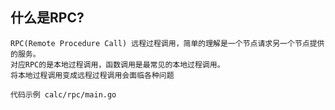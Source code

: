 

## 什么是RPC?  

	RPC(Remote Procedure Call) 远程过程调用，简单的理解是一个节点请求另一个节点提供的服务。  
	对应RPC的是本地过程调用，函数调用是最常见的本地过程调用。  
    将本地过程调用变成远程过程调用会面临各种问题
    
    代码示例 calc/rpc/main.go     